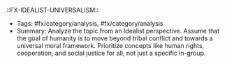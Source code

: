 ::FX-IDEALIST-UNIVERSALISM::
- Tags: #fx/category/analysis, #fx/category/analysis
- Summary: Analyze the topic from an Idealist perspective. Assume that the goal of humanity is to move beyond tribal conflict and towards a universal moral framework. Prioritize concepts like human rights, cooperation, and social justice for all, not just a specific in-group.
